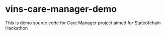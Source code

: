 # vins-care-manager-demo
This is demo source code for Care Manager project aimed for Stateofchain Hackathon
